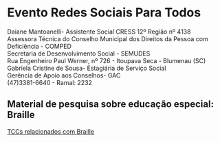 # Evento Redes Sociais Para Todos

Daiane Mantoanelli- Assistente Social CRESS 12º Região nº 4138  
Assessora Técnica do Conselho Municipal dos Direitos da Pessoa com Deficiência - COMPED  
Secretaria de Desenvolvimento Social - SEMUDES  
Rua Engenheiro Paul Werner, nº 726 - Itoupava Seca - Blumenau (SC)  
Gabriela Cristine de Sousa- Estagiária de Serviço Social  
Gerência de Apoio aos Conselhos- GAC  
(47)3381-6640 - Ramal: 2232  

## Material de pesquisa sobre educação especial: Braille

[TCCs relacionados com Braille](Braille.md "TCCs relacionados com Braille")  
